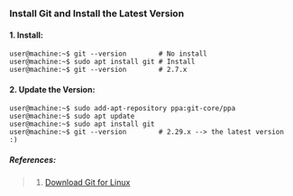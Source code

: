 ### Install Git and Install the Latest Version

#### 1. Install:
```console
user@machine:~$ git --version        # No install
user@machine:~$ sudo apt install git # Install
user@machine:~$ git --version        # 2.7.x
```

#### 2. Update the Version:
```console
user@machine:~$ sudo add-apt-repository ppa:git-core/ppa
user@machine:~$ sudo apt update
user@machine:~$ sudo apt install git
user@machine:~$ git --version        # 2.29.x --> the latest version :)
```

##### References:
> 1. [Download Git for Linux](https://git-scm.com/download/linux)
